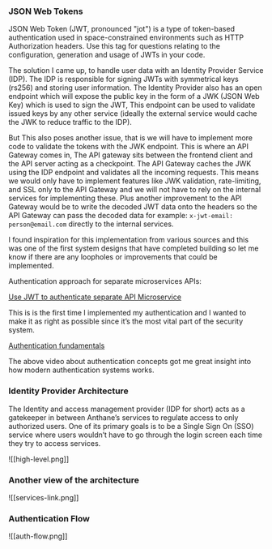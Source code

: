 ### JSON Web Tokens

JSON Web Token (JWT, pronounced "jot") is a type of token-based authentication used in space-constrained environments such as HTTP Authorization headers. Use this tag for questions relating to the configuration, generation and usage of JWTs in your code.

The solution I came up, to handle user data with an Identity Provider Service (IDP). The IDP is responsible for signing JWTs with symmetrical keys (rs256) and storing user information. The Identity Provider also has an open endpoint which will expose the public key in the form of a JWK (JSON Web Key) which is used to sign the JWT, This endpoint can be used to validate issued keys by any other service (ideally the external service would cache the JWK to reduce traffic to the IDP).

But This also poses another issue, that is we will have to implement more code to validate the tokens with the JWK endpoint. This is where an API Gateway comes in, The API gateway sits between the frontend client and the API server acting as a checkpoint. The API Gateway caches the JWK using the IDP endpoint and validates all the incoming requests. This means we would only have to implement features like JWK validation, rate-limiting, and SSL only to the API Gateway and we will not have to rely on the internal services for implementing these. Plus another improvement to the API Gateway would be to write the decoded JWT data onto the headers so the API Gateway can pass the decoded data for example: `x-jwt-email: person@email.com` directly to the internal services.

I found inspiration for this implementation from various sources and this was one of the first system designs that have completed building so let me know if there are any loopholes or improvements that could be implemented.

Authentication approach for separate microservices APIs:

[Use JWT to authenticate separate API Microservice](https://stackoverflow.com/questions/56147281/use-jwt-to-authenticate-separate-api-microservice)

This is is the first time I implemented my authentication and I wanted to make it as right as possible since it’s the most vital part of the security system.

[Authentication fundamentals](https://www.youtube.com/watch?v=fbSVgC8nGz4)

The above video about authentication concepts got me great insight into how modern authentication systems works.

### Identity Provider Architecture

The Identity and access management provider (IDP for short) acts as a gatekeeper in between Anthane’s services to regulate access to only authorized users. One of its primary goals is to be a Single Sign On (SSO) service where users wouldn’t have to go through the login screen each time they try to access services.

![[high-level.png]]
### Another view of the architecture

![[services-link.png]]

### Authentication Flow

![[auth-flow.png]]